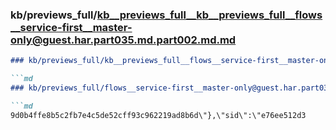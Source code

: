 ### kb/previews_full/kb__previews_full__kb__previews_full__flows__service-first__master-only@guest.har.part035.md.part002.md.md

```md
### kb/previews_full/kb__previews_full__flows__service-first__master-only@guest.har.part035.md.part002.md

```md
### kb/previews_full/flows__service-first__master-only@guest.har.part035.md (part 002)

```md
9d0b4ffe8b5c2fb7e4c5de52cff93c962219ad8b6d\"},\"sid\":\"e76ee512d3
```

```

```

```

